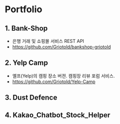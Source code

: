 # Portfolio
## 1. Bank-Shop
- 은행 거래 및 쇼핑몰 서비스 REST API
- https://github.com/Griotold/bankshop-griotold
## 2. Yelp Camp
- 옐프(Yelp)의 캠핑 장소 버젼. 캠핑장 리뷰 포럼 서비스.
- https://github.com/Griotold/Yelp-Camp
## 3. Dust Defence

## 4. Kakao_Chatbot_Stock_Helper
